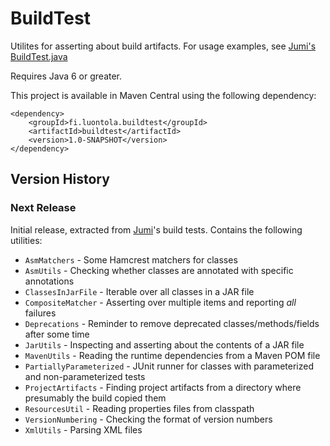 BuildTest
=========

Utilites for asserting about build artifacts. For usage examples, see
[Jumi's BuildTest.java](https://github.com/orfjackal/jumi/blob/master/end-to-end-tests/src/test/java/fi/jumi/test/BuildTest.java)

Requires Java 6 or greater.

This project is available in Maven Central using the following dependency:

```
<dependency>
    <groupId>fi.luontola.buildtest</groupId>
    <artifactId>buildtest</artifactId>
    <version>1.0-SNAPSHOT</version>
</dependency>
```


Version History
---------------

### Next Release

Initial release, extracted from [Jumi](http://jumi.fi/)'s build tests.
Contains the following utilities:

- `AsmMatchers` - Some Hamcrest matchers for classes
- `AsmUtils` - Checking whether classes are annotated with specific annotations
- `ClassesInJarFile` - Iterable over all classes in a JAR file
- `CompositeMatcher` - Asserting over multiple items and reporting *all* failures
- `Deprecations` - Reminder to remove deprecated classes/methods/fields after some time
- `JarUtils` - Inspecting and asserting about the contents of a JAR file
- `MavenUtils` - Reading the runtime dependencies from a Maven POM file
- `PartiallyParameterized` - JUnit runner for classes with parameterized and non-parameterized tests
- `ProjectArtifacts` - Finding project artifacts from a directory where presumably the build copied them
- `ResourcesUtil` - Reading properties files from classpath
- `VersionNumbering` - Checking the format of version numbers
- `XmlUtils` - Parsing XML files
